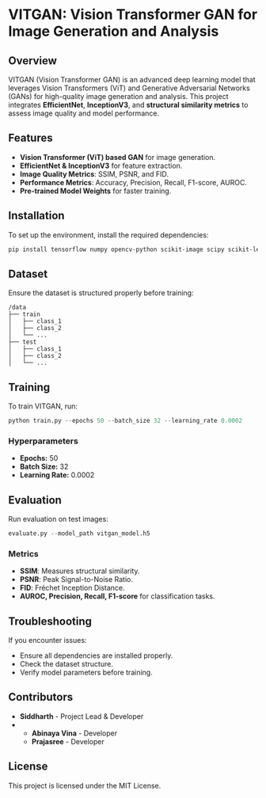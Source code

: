 # VITGAN: Vision Transformer GAN for Image Generation and Analysis

## Overview
VITGAN (Vision Transformer GAN) is an advanced deep learning model that leverages Vision Transformers (ViT) and Generative Adversarial Networks (GANs) for high-quality image generation and analysis. This project integrates **EfficientNet**, **InceptionV3**, and **structural similarity metrics** to assess image quality and model performance.

## Features
- **Vision Transformer (ViT) based GAN** for image generation.
- **EfficientNet & InceptionV3** for feature extraction.
- **Image Quality Metrics**: SSIM, PSNR, and FID.
- **Performance Metrics**: Accuracy, Precision, Recall, F1-score, AUROC.
- **Pre-trained Model Weights** for faster training.

## Installation
To set up the environment, install the required dependencies:

```bash
pip install tensorflow numpy opencv-python scikit-image scipy scikit-learn
```

## Dataset
Ensure the dataset is structured properly before training:
```
/data
├── train
│   ├── class_1
│   ├── class_2
│   └── ...
├── test
│   ├── class_1
│   ├── class_2
│   └── ...
```

## Training
To train VITGAN, run:
```python
python train.py --epochs 50 --batch_size 32 --learning_rate 0.0002
```
### Hyperparameters
- **Epochs:** 50
- **Batch Size:** 32
- **Learning Rate:** 0.0002

## Evaluation
Run evaluation on test images:
```python
evaluate.py --model_path vitgan_model.h5
```

### Metrics
- **SSIM**: Measures structural similarity.
- **PSNR**: Peak Signal-to-Noise Ratio.
- **FID**: Fréchet Inception Distance.
- **AUROC, Precision, Recall, F1-score** for classification tasks.


## Troubleshooting
If you encounter issues:
- Ensure all dependencies are installed properly.
- Check the dataset structure.
- Verify model parameters before training.

## Contributors
- **Siddharth** - Project Lead & Developer
- - **Abinaya Vina** -  Developer
  -  **Prajasree** -  Developer

## License
This project is licensed under the MIT License.


